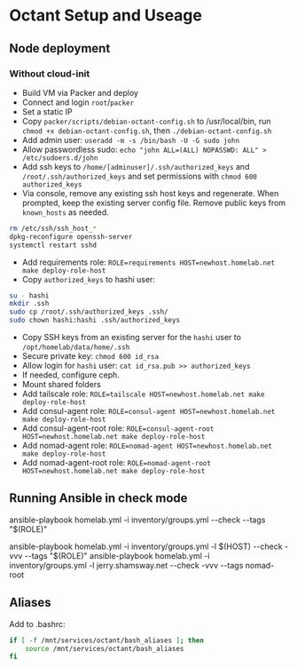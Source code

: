 # Octant Setup and Useage

## Node deployment

### Without cloud-init

- Build VM via Packer and deploy
- Connect and login `root`/`packer`
- Set a static IP
- Copy `packer/scripts/debian-octant-config.sh` to /usr/local/bin, run `chmod +x debian-octant-config.sh`, then `./debian-octant-config.sh`
- Add admin user: `useradd -m -s /bin/bash -U -G sudo john`
- Allow passwordless sudo: `echo "john ALL=(ALL) NOPASSWD: ALL" > /etc/sudoers.d/john`
- Add ssh keys to `/home/[adminuser]/.ssh/authorized_keys` and `/root/.ssh/authorized_keys` and set permissions with `chmod 600 authorized_keys`
- Via console, remove any existing ssh host keys and regenerate. When prompted, keep the existing server config file. Remove public keys from `known_hosts` as needed.
```bash
rm /etc/ssh/ssh_host_*
dpkg-reconfigure openssh-server
systemctl restart sshd
```
- Add requirements role: `ROLE=requirements HOST=newhost.homelab.net make deploy-role-host`
- Copy `authorized_keys` to hashi user: 
```bash
su - hashi
mkdir .ssh
sudo cp /root/.ssh/authorized_keys .ssh/
sudo chown hashi:hashi .ssh/authorized_keys
```
- Copy SSH keys from an existing server for the `hashi` user to `/opt/homelab/data/home/.ssh`
- Secure private key: `chmod 600 id_rsa`
- Allow login for `hashi` user: `cat id_rsa.pub >> authorized_keys`
- If needed, configure ceph.
- Mount shared folders
- Add tailscale role: `ROLE=tailscale HOST=newhost.homelab.net make deploy-role-host`
- Add consul-agent role: `ROLE=consul-agent HOST=newhost.homelab.net make deploy-role-host`
- Add consul-agent-root role: `ROLE=consul-agent-root HOST=newhost.homelab.net make deploy-role-host`
- Add nomad-agent role: `ROLE=nomad-agent HOST=newhost.homelab.net make deploy-role-host`
- Add nomad-agent-root role: `ROLE=nomad-agent-root HOST=newhost.homelab.net make deploy-role-host`
## Running Ansible in check mode

ansible-playbook homelab.yml -i inventory/groups.yml --check --tags "$(ROLE)"

ansible-playbook homelab.yml -i inventory/groups.yml -l $(HOST) --check -vvv --tags "$(ROLE)"
ansible-playbook homelab.yml -i inventory/groups.yml -l jerry.shamsway.net --check -vvv --tags nomad-root

## Aliases

Add to .bashrc:

```bash
if [ -f /mnt/services/octant/bash_aliases ]; then
    source /mnt/services/octant/bash_aliases
fi
```